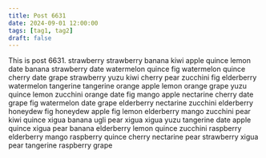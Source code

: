 ```yaml
---
title: Post 6631
date: 2024-09-01 12:00:00
tags: [tag1, tag2]
draft: false
---
```

This is post 6631.
strawberry
strawberry
banana
kiwi
apple
quince
lemon
date
banana
strawberry
date
watermelon
quince
fig
watermelon
quince
cherry
date
grape
strawberry
yuzu
kiwi
cherry
pear
zucchini
fig
elderberry
watermelon
tangerine
tangerine
orange
apple
lemon
orange
grape
yuzu
quince
lemon
zucchini
orange
date
fig
mango
apple
nectarine
cherry
date
grape
fig
watermelon
date
grape
elderberry
nectarine
zucchini
elderberry
honeydew
fig
honeydew
apple
fig
lemon
elderberry
mango
zucchini
pear
kiwi
quince
xigua
banana
ugli
pear
xigua
xigua
yuzu
tangerine
date
apple
quince
xigua
pear
banana
elderberry
lemon
quince
zucchini
raspberry
elderberry
mango
raspberry
quince
cherry
nectarine
pear
strawberry
xigua
pear
tangerine
raspberry
grape
